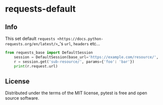 # requests-default
## Info
This set default `requests <https://docs.python-requests.org/en/latest/>`_'s `url`, `headers` etc...

```python
from requests_base import DefaultSession
    session = DefaultSession(base_url='https://example.com/resource/', headers={'api-key': 'aabbcc'})
    r = session.get('sub-resource/', params={'foo': 'bar'})
    print(r.request.url)
```

## License
Distributed under the terms of the MIT license, pytest is free and open source software.